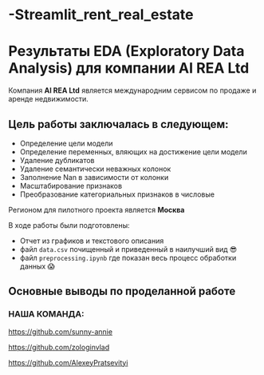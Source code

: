 # -Streamlit_rent_real_estate

# Результаты EDA (Exploratory Data Analysis) для компании AI REA Ltd

Компания **AI REA Ltd** является международним сервисом по продаже и аренде недвижимости.

## Цель работы заключалась в следующем:

* Определение цели модели
* Определение переменных, вляющих на достижение цели модели
* Удаление дубликатов
* Удаление семантически неважных колонок
* Заполнение Nan в зависимости от колонки
* Масштабирование признаков
* Преобразование категориальных признаков в числовые

Регионом для пилотного проекта является **Москва**

В ходе работы были подготовлены:
- Отчет из графиков и текстового описания
- файл `data.csv` почищенный и приведенный в наилучший вид :sunglasses:
- файл `preprocessing.ipynb` где показан весь процесс обработки данных :scream:

## Основные выводы по проделанной работе



### НАША КОМАНДА:

https://github.com/sunny-annie

https://github.com/zologinvlad

https://github.com/AlexeyPratsevityi
